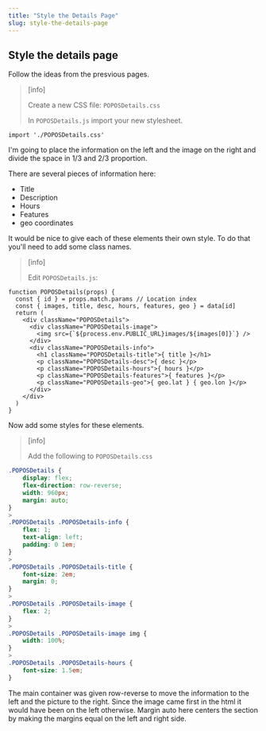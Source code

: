 ```yaml
---
title: "Style the Details Page"
slug: style-the-details-page
---
```


## Style the details page

Follow the ideas from the presvious pages. 

> [info] 
> 
> Create a new CSS file: `POPOSDetails.css`
> 
> In `POPOSDetails.js` import your new stylesheet. 
> 
```JS
import './POPOSDetails.css'
```
>

I'm going to place the information on the left and the image on the right and divide the space in 1/3 and 2/3 proportion. 

There are several pieces of information here: 

- Title
- Description
- Hours
- Features
- geo coordinates

It would be nice to give each of these elements their own style. To do that you'll need to add some class names. 

> [info] 
> 
> Edit `POPOSDetails.js`: 
> 
```JS
function POPOSDetails(props) {
  const { id } = props.match.params // Location index
  const { images, title, desc, hours, features, geo } = data[id]
  return (
    <div className="POPOSDetails">
      <div className="POPOSDetails-image">
        <img src={`${process.env.PUBLIC_URL}images/${images[0]}`} />
      </div>
      <div className="POPOSDetails-info">
        <h1 className="POPOSDetails-title">{ title }</h1>
        <p className="POPOSDetails-desc">{ desc }</p>
        <p className="POPOSDetails-hours">{ hours }</p>
        <p className="POPOSDetails-features">{ features }</p>
        <p className="POPOSDetails-geo">{ geo.lat } { geo.lon }</p>
      </div>
    </div>
  )
}
```
>

Now add some styles for these elements. 

> [info]
> 
> Add the following to `POPOSDetails.css`
> 
```css
.POPOSDetails {
	display: flex;
	flex-direction: row-reverse;
	width: 960px;
	margin: auto;
}
>
.POPOSDetails .POPOSDetails-info {
	flex: 1;
	text-align: left;
	padding: 0 1em;
}
>
.POPOSDetails .POPOSDetails-title {
	font-size: 2em;
	margin: 0;
}
>
.POPOSDetails .POPOSDetails-image {
	flex: 2;
}
>
.POPOSDetails .POPOSDetails-image img {
	width: 100%;
}
>
.POPOSDetails .POPOSDetails-hours {
	font-size: 1.5em;
}

```
>

The main container was given row-reverse to move the information to the left and the picture to the right. Since the image came first in the html it would have been on the left otherwise. Margin auto here centers the section by making the margins equal on the left and right side. 

